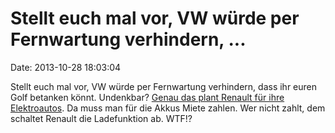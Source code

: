 Stellt euch mal vor, VW würde per Fernwartung verhindern, \...
==============================================================

Date: 2013-10-28 18:03:04

Stellt euch mal vor, VW würde per Fernwartung verhindern, dass ihr euren
Golf betanken könnt. Undenkbar? [Genau das plant Renault für ihre
Elektroautos](http://spiegel.de/article.do?id=930066). Da muss man für
die Akkus Miete zahlen. Wer nicht zahlt, dem schaltet Renault die
Ladefunktion ab. WTF!?
